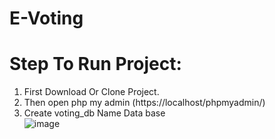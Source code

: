# E-Voting

# Step To Run Project: 

1. First Download Or Clone Project.
2. Then open php my admin (https://localhost/phpmyadmin/)
3. Create voting_db Name Data base </br>
 ![image](https://user-images.githubusercontent.com/88943865/169751794-685450aa-f153-4d99-ba1f-0ab3fe78723a.png)

